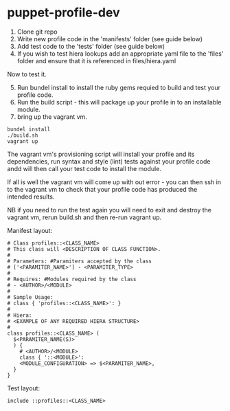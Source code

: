 puppet-profile-dev
==================

1. Clone git repo
2. Write new profile code in the 'manifests' folder (see guide below)
3. Add test code to the 'tests' folder (see guide below)
4. If you wish to test hiera lookups add an appropriate yaml file to the 'files' folder and ensure that it is referenced in files/hiera.yaml

Now to test it.

5. Run bundel install to install the ruby gems requied to build and test your profile code.
6. Run the build script - this will package up your profile in to an installable module.
7. bring up the vagrant vm.

```shell
bundel install
./build.sh
vagrant up
```

The vagrant vm's provisioning script will install your profile and its dependencies, run syntax and style (lint) tests against your profile code andd will then call your test code to install the module.

If all is well the vagrant vm will come up with out error - you can then ssh in to the vagrant vm to check that your profile code has produced the intended results.

NB if you need to run the test again you will need to exit and destroy the vagrant vm, rerun build.sh and then re-run vagrant up.


Manifest layout:

```
# Class profiles::<CLASS_NAME>
# This class will <DESCRIPTION OF CLASS FUNCTION>.
#
# Parameters: #Paramiters accepted by the class
# ['<PARAMITER_NAME>'] - <PARAMITER_TYPE>
#
# Requires: #Modules required by the class
# - <AUTHOR>/<MODULE>
#
# Sample Usage:
# class { 'profiles::<CLASS_NAME>': }
#
# Hiera:
# <EXAMPLE OF ANY REQUIRED HIERA STRUCTURE>
#
class profiles::<CLASS_NAME> (
  $<PARAMITER_NAME(S)>
  ) {
    # <AUTHOR>/<MODULE>
    class { '::<MODULE>':
    <MODULE_CONFIGURATION> => $<PARAMITER_NAME>,
  }
}
```

Test layout:

```
include ::profiles::<CLASS_NAME>
```
